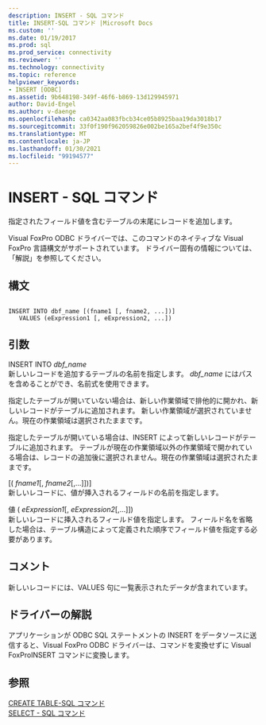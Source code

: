 ```yaml
---
description: INSERT - SQL コマンド
title: INSERT-SQL コマンド |Microsoft Docs
ms.custom: ''
ms.date: 01/19/2017
ms.prod: sql
ms.prod_service: connectivity
ms.reviewer: ''
ms.technology: connectivity
ms.topic: reference
helpviewer_keywords:
- INSERT [ODBC]
ms.assetid: 9b648198-349f-46f6-b869-13d129945971
author: David-Engel
ms.author: v-daenge
ms.openlocfilehash: ca0342aa083fbcb34ce05b8925baa19da3018b17
ms.sourcegitcommit: 33f0f190f962059826e002be165a2bef4f9e350c
ms.translationtype: MT
ms.contentlocale: ja-JP
ms.lasthandoff: 01/30/2021
ms.locfileid: "99194577"
---
```

# <a name="insert---sql-command"></a>INSERT - SQL コマンド
指定されたフィールド値を含むテーブルの末尾にレコードを追加します。  
  
 Visual FoxPro ODBC ドライバーでは、このコマンドのネイティブな Visual FoxPro 言語構文がサポートされています。 ドライバー固有の情報については、「解説」を参照してください。  
  
## <a name="syntax"></a>構文  
  
```  
  
INSERT INTO dbf_name [(fname1 [, fname2, ...])]  
   VALUES (eExpression1 [, eExpression2, ...])  
```  
  
## <a name="arguments"></a>引数  
 INSERT INTO *dbf_name*  
 新しいレコードを追加するテーブルの名前を指定します。 *dbf_name* にはパスを含めることができ、名前式を使用できます。  
  
 指定したテーブルが開いていない場合は、新しい作業領域で排他的に開かれ、新しいレコードがテーブルに追加されます。 新しい作業領域が選択されていません。現在の作業領域は選択されたままです。  
  
 指定したテーブルが開いている場合は、INSERT によって新しいレコードがテーブルに追加されます。 テーブルが現在の作業領域以外の作業領域で開かれている場合は、レコードの追加後に選択されません。現在の作業領域は選択されたままです。  
  
 [( *fname1*[, *fname2*[,...]])]  
 新しいレコードに、値が挿入されるフィールドの名前を指定します。  
  
 値 ( *eExpression1*[, *eExpression2*[,...]])  
 新しいレコードに挿入されるフィールド値を指定します。 フィールド名を省略した場合は、テーブル構造によって定義された順序でフィールド値を指定する必要があります。  
  
## <a name="remarks"></a>コメント  
 新しいレコードには、VALUES 句に一覧表示されたデータが含まれています。  
  
## <a name="driver-remarks"></a>ドライバーの解説  
 アプリケーションが ODBC SQL ステートメントの INSERT をデータソースに送信すると、Visual FoxPro ODBC ドライバーは、コマンドを変換せずに Visual FoxProINSERT コマンドに変換します。  
  
## <a name="see-also"></a>参照  
 [CREATE TABLE-SQL コマンド](../../odbc/microsoft/create-table-sql-command.md)   
 [SELECT - SQL コマンド](../../odbc/microsoft/select-sql-command.md)

